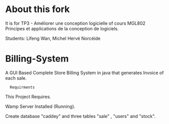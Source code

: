 # About this fork

It is for TP3 - Améliorer une conception logicielle of cours MGL802 Principes et applications de la conception de logiciels.

Students: Lifeng Wan, Michel Hervé Norcéide


# Billing-System
A GUI Based Complete Store Billing System in java that generates Invoice of each sale.

      Requirments
      
This Project Requires.

Wamp Server Installed (Running).

Create database  "caddey"  and three tables "sale" , "users" and "stock".
